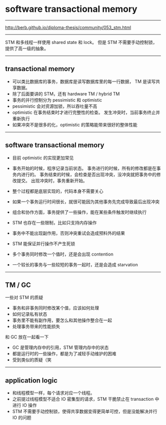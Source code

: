 # software transactional memory

---

http://berb.github.io/diploma-thesis/community/053_stm.html

---

STM 和多线程一样使用 shared state 和 lock。
但是 STM 不需要手动控制锁，提供了高一级的抽象。

---

## transactional memory

+ 可以类比数据库的事务，数据库是读写数据库里的每一行数据，
    TM 是读写共享数据。
+ 除了后面要讲的 STM，还有 hardware TM / hybrid TM
+ 事务的并行控制分为 pessimistic 和 optimistic
+ pessimistic 会对资源加锁，所以吞吐量不高
+ optimistic 在事务结束时才进行完整性的检查。
    发生冲突时，当前事务终止并重新执行
+ 如果冲突不是很多的化，optimistic 的策略能带来很好的整体性能

---

## software transactional memory

+ 目前 optimistic 的实现更加常见
+ 事务开始的时候，程序记录当前状态。
    事务进行的时候，所有的修改都是在事务内进行的。
    事务结束的时候，会检查是否出现冲突，没冲突就把事务中的修改提交。
    出现冲突时，事务重新开始。
+ 整个过程都是底层实现的，代码本身不需要关心
+ 如果一个事务运行时间很长，就很可能因为其他事务先完成导致最后出现冲突

+ 组合和协作方面，事务提供了一些操作，能在某些条件触发时继续执行

+ STM 也存在一些限制，比如只支持内存操作
+ 事务中不能出现副作用，否则冲突重试会造成预料外的结果

+ STM 能保证并行操作不产生死锁
+ 多个事务同时修改一个值时，还是会出现 contention
+ 一个较长的事务与一些较短的事务一起时，还是会造成 starvation

---

## TM / GC

一些对 STM 的质疑

+ 事务和非事务同时修改某个值，应该如何处理
+ 如何记录私有状态
+ 事务里不能有副作用，要怎么和其他操作整合在一起
+ 处理事务带来的性能损失

和 GC 放在一起看一下

+ GC 是管理内存中的引用，STM 管理内存中的状态
+ 都是运行时的一些操作，都是为了减轻手动维护的困难
+ 受到类似的质疑（笑

---

## application logic

+ 和线程模型一样，每个请求对应一个线程。
+ 之前提过线程模型不适合 IO 密集型的请求，STM 干脆禁止在 transaction 中进行 IO 操作
+ STM 不需要手动控制锁，使得共享数据变得更简单可控，但是没能解决并行 IO 的问题
